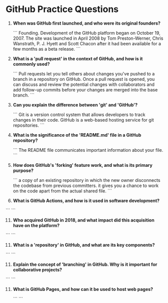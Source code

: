 # GitHub Practice Questions

1. **When was GitHub first launched, and who were its original founders?**

   \`\`\`
Founding. Development of the GitHub platform began on October 19, 2007. The site was launched in April 2008 by Tom Preston-Werner, Chris Wanstrath, P. J. Hyett and Scott Chacon after it had been available for a few months as a beta release.
   \`\`\`

3. **What is a 'pull request' in the context of GitHub, and how is it commonly used?**

   \`\`\`
Pull requests let you tell others about changes you've pushed to a branch in a repository on GitHub. Once a pull request is opened, you can discuss and review the potential changes with collaborators and add follow-up commits before your changes are merged into the base branch.
   \`\`\`

5. **Can you explain the difference between 'git' and 'GitHub'?**

   \`\`\`
Git is a version control system that allows developers to track changes in their code. GitHub is a web-based hosting service for git repositories.
   \`\`\`

7. **What is the significance of the 'README.md' file in a GitHub repository?**

   \`\`\`
   The README file communicates important information about your file.
   \`\`\`

9. **How does GitHub's 'forking' feature work, and what is its primary purpose?**

   \`\`\`
   a copy of an existing repository in which the new owner disconnects the codebase from previous committers. it gives you a chance to work     on the code apart from the actual shared file. 
   \`\`\`

11. **What is GitHub Actions, and how is it used in software development?**

   \`\`\`
   \`\`\`

11. **Who acquired GitHub in 2018, and what impact did this acquisition have on the platform?**

   \`\`\`
   \`\`\`

11. **What is a 'repository' in GitHub, and what are its key components?**

   \`\`\`
   \`\`\`

11. **Explain the concept of 'branching' in GitHub. Why is it important for collaborative projects?**

   \`\`\`
   \`\`\`

11. **What is GitHub Pages, and how can it be used to host web pages?**

    \`\`\`
    \`\`\`

